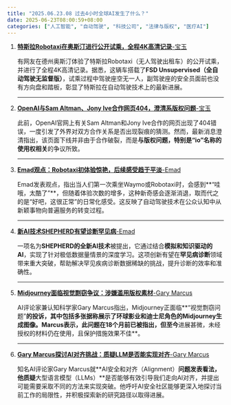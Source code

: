 ```yaml
---
title: "2025.06.23.08 过去4小时全球AI发生了什么？"
date: 2025-06-23T08:00:59+08:00
categories: ["人工智能", "自动驾驶", "科技公司", "法律与版权", "医疗AI"]
---
```


1.  [**特斯拉Robotaxi在奥斯汀进行公开试乘，全程4K高清记录**-宝玉](https://x.com/dotey/status/1936930019349049528)

    有网友在德州奥斯汀体验了特斯拉Robotaxi（无人驾驶出租车）的公开试乘，并进行了全程4K高清记录。据悉，这辆车搭载了**FSD Unsupervised（全自动驾驶无监督版）**，试乘过程中驾驶座空无一人，副驾驶座的安全员面前也没有方向盘和踏板，彰显了特斯拉在自动驾驶技术上的最新进展。

    ---

2.  [**OpenAI与Sam Altman、Jony Ive合作网页404，澄清系版权问题**-宝玉](https://x.com/dotey/status/1936924516489297933)

    此前，OpenAI官网上有关Sam Altman和Jony Ive合作的网页出现了404错误，一度引发了外界对双方合作关系是否出现裂痕的猜测。然而，最新消息澄清指出，该页面下线并非由于合作破裂，而是**与版权问题，特别是“io”名称的使用权相关**的争议所致。

    ---

3.  [**Emad观点：Robotaxi初体验惊艳，后续感受趋于平淡**-Emad](https://x.com/EMostaque/status/1936919389112348939)

    Emad发表观点，指出当人们第一次乘坐Waymo或Robotaxi时，会感到**“哇哦，太酷了”**，但随着体验次数的增多，这种新奇感会逐渐消退，取而代之的是“好吧，这很正常”的日常化感受。这反映了自动驾驶技术在公众认知中从新颖事物向普遍服务的转变过程。

    ---

4.  [**新AI技术SHEPHERD有望诊断罕见病**-Emad](https://x.com/EMostaque/status/1936917976080404518)

    一项名为**SHEPHERD的全新AI技术**被提出，它通过结合**模拟和知识驱动的AI**，实现了针对极低数据量情景的深度学习。这项创新有望在**罕见病诊断**领域带来重大突破，帮助解决罕见疾病诊断数据稀缺的挑战，提升诊断的效率和准确性。

    ---

5.  [**Midjourney面临视觉剽窃争议：涉嫌滥用版权素材**-Gary Marcus](https://x.com/GaryMarcus/status/1936909965165470121)

    AI评论家兼认知科学家Gary Marcus指出，Midjourney正面临**“视觉剽窃问题”**的投诉，其中包括多张据称展示了环球影业和迪士尼角色的Midjourney生成图像。Marcus表示，此问题在18个月前已被指出，但至今**进展甚微，未经授权的材料仍在使用，且保护措施效果不佳**。

    ---

6.  [**Gary Marcus探讨AI对齐挑战：质疑LLM是否能实现对齐**-Gary Marcus](https://x.com/GaryMarcus/status/1936893523736825940)

    知名AI评论家Gary Marcus就**AI安全和对齐（Alignment）**问题发表看法，他质疑**大型语言模型（LLMs）**是否能够有效引导我们走向AI对齐，并提出可能需要采取不同的方法来实现突破。他呼吁AI安全社区能够更深入地探讨当前工作的局限性，并积极探索新的研究路径以取得进展。